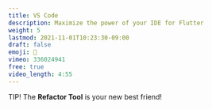 ```yaml
---
title: VS Code
description: Maximize the power of your IDE for Flutter
weight: 5
lastmod: 2021-11-01T10:23:30-09:00
draft: false
emoji: 👶
vimeo: 336024941
free: true
video_length: 4:55
---
```


TIP! The **Refactor Tool** is your new best friend!

